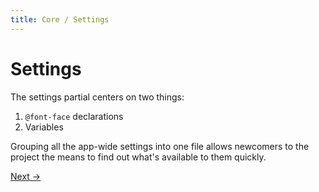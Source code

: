 ```yaml
---
title: Core / Settings
---
```


# Settings

The settings partial centers on two things:

1. `@font-face` declarations
2. Variables

Grouping all the app-wide settings into one file allows newcomers to the project the means to find out what's available to them quickly.

<a class="btn--b" href="/core/helpers/">Next &rarr;</a>
